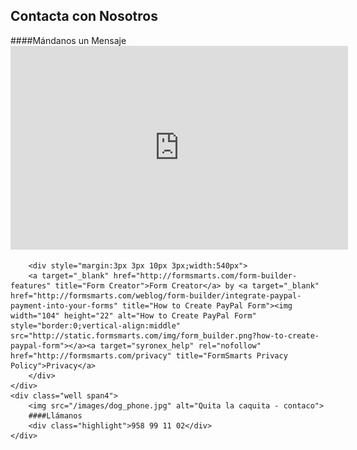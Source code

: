 ## Contacta con Nosotros

<div class="row-fluid">
    <div class="span8">
        ####Mándanos un Mensaje
        <iframe width="540" height="326" src="http://formsmarts.com/form/16n0?mode=embed&lay=1" scrolling="auto" marginwidth="0" marginheight="0" vspace="0" hspace="0" allowtransparency="true" frameborder="0" style="overflow-x:hidden"><a href="http://formsmarts.com/form/16n0">Can&#39;t see the form? Click here</a>.</iframe>

        <div style="margin:3px 3px 10px 3px;width:540px">
        <a target="_blank" href="http://formsmarts.com/form-builder-features" title="Form Creator">Form Creator</a> by <a target="_blank" href="http://formsmarts.com/weblog/form-builder/integrate-paypal-payment-into-your-forms" title="How to Create PayPal Form"><img width="104" height="22" alt="How to Create PayPal Form" style="border:0;vertical-align:middle" src="http://static.formsmarts.com/img/form_builder.png?how-to-create-paypal-form"></a><a target="syronex_help" rel="nofollow" href="http://formsmarts.com/privacy" title="FormSmarts Privacy Policy">Privacy</a>
        </div>
    </div>
    <div class="well span4">
        <img src="/images/dog_phone.jpg" alt="Quita la caquita - contaco">
        ####Llámanos
        <div class="highlight">958 99 11 02</div>
    </div>
</div>


[title: Contacto]: /
[menu: Contacto]: /
[menu-locgroup: main]: /
[order: 60]: /
